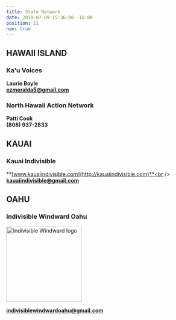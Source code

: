 ```yaml
---
title: State Network
date: 2019-07-09 15:36:00 -10:00
position: 11
nav: true
---
```


## **HAWAII ISLAND**

### **Ka'u Voices**

**Laurie Boyle**<br />
**[ezmeralda5@gmail.com](mailto:ezmeralda5@gmail.com)**

### **North Hawaii Action Network**

**Patti Cook**\
**(808) 937-2833**

## **KAUAI**

### **Kauai Indivisible**

**[www.kauaiindivisible.com](http://kauaiindivisible.com)**<br />
**[kauaiindivisible@gmail.com](mailto:kauaiindivisible@gmail.com)**

## **OAHU**

### **Indivisible Windward Oahu**

<img src="/uploads/2019%20Ind%20Wind%20base.jpg" alt="Indivisible Windward logo" width="200px" />

**[indivisiblewindwardoahu@gmail.com](mailto:indivisiblewindwardoahu@gmail.com)**